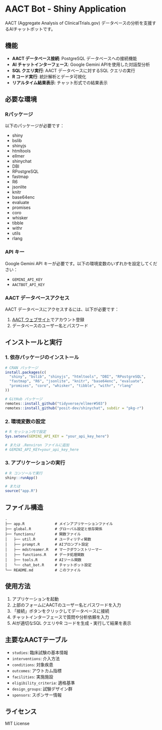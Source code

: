 # AACT Bot - Shiny Application

AACT (Aggregate Analysis of ClinicalTrials.gov) データベースの分析を支援するAIチャットボットです。

## 機能

- **AACT データベース接続**: PostgreSQL データベースへの接続機能
- **AI チャットインターフェース**: Google Gemini APIを使用した対話型分析
- **SQL クエリ実行**: AACT データベースに対するSQL クエリの実行
- **R コード実行**: 統計解析とデータ可視化
- **リアルタイム結果表示**: チャット形式での結果表示

## 必要な環境

### Rパッケージ

以下のパッケージが必要です：

- shiny
- bslib  
- shinyjs
- htmltools
- ellmer
- shinychat
- DBI
- RPostgreSQL
- fastmap
- R6
- jsonlite
- knitr
- base64enc
- evaluate
- promises
- coro
- whisker
- tibble
- withr
- utils
- rlang

### API キー

Google Gemini API キーが必要です。以下の環境変数のいずれかを設定してください：

- `GEMINI_API_KEY`
- `AACTBOT_API_KEY`

### AACT データベースアクセス

AACT データベースにアクセスするには、以下が必要です：

1. [AACT ウェブサイト](https://aact-db.ctti-clinicaltrials.org/)でアカウント登録
2. データベースのユーザー名とパスワード

## インストールと実行

### 1. 依存パッケージのインストール

```r
# CRAN パッケージ
install.packages(c(
  "shiny", "bslib", "shinyjs", "htmltools", "DBI", "RPostgreSQL",
  "fastmap", "R6", "jsonlite", "knitr", "base64enc", "evaluate",
  "promises", "coro", "whisker", "tibble", "withr", "rlang"
))

# GitHub パッケージ
remotes::install_github("tidyverse/ellmer#503")
remotes::install_github("posit-dev/shinychat", subdir = "pkg-r")
```

### 2. 環境変数の設定

```r
# R セッション内で設定
Sys.setenv(GEMINI_API_KEY = "your_api_key_here")

# または .Renviron ファイルに追加
# GEMINI_API_KEY=your_api_key_here
```

### 3. アプリケーションの実行

```r
# R コンソールで実行
shiny::runApp()

# または
source("app.R")
```

## ファイル構造

```
.
├── app.R              # メインアプリケーションファイル
├── global.R           # グローバル設定と依存関係
├── functions/         # 関数ファイル
│   ├── util.R         # ユーティリティ関数
│   ├── prompt.R       # AIプロンプト設定
│   ├── mdstreamer.R   # マークダウンストリーマー
│   ├── functions.R    # データ処理関数
│   ├── tools.R        # AIツール関数
│   └── chat_bot.R     # チャットボット設定
└── README.md          # このファイル
```

## 使用方法

1. アプリケーションを起動
2. 上部のフォームにAACTのユーザー名とパスワードを入力
3. 「接続」ボタンをクリックしてデータベースに接続
4. チャットインターフェースで質問や分析依頼を入力
5. AIが適切なSQL クエリやR コードを生成・実行して結果を表示

## 主要なAACTテーブル

- `studies`: 臨床試験の基本情報
- `interventions`: 介入方法
- `conditions`: 対象疾患  
- `outcomes`: アウトカム指標
- `facilities`: 実施施設
- `eligibility_criteria`: 適格基準
- `design_groups`: 試験デザイン群
- `sponsors`: スポンサー情報

## ライセンス

MIT License
